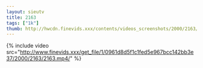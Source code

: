 ```yaml
--- 
layout: sieutv
title: 2163
tags: ["1k"]
thumb: http://hwcdn.finevids.xxx/contents/videos_screenshots/2000/2163/preview.mp4.jpg
---
```

{% include video src="http://www.finevids.xxx/get_file/1/0961d8d5f1c1fed5e967bcc142bb3e37/2000/2163/2163.mp4/" %} 
